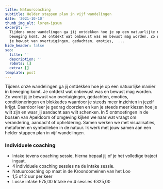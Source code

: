 ```yaml
---
title: Natuurcoaching
subtitle: Helder stappen plan in vijf wandelingen
date: '2021-10-10'
thumb_img_alt: lorem-ipsum
excerpt: >-
  Tijdens onze wandelingen ga jij ontdekken hoe je op een natuurlijke manier in
  beweging komt. Je ontdekt wat onbewust was en bewust mag worden. Zo wordt jij
  je bewust van overtuigingen, gedachten, emoties,  ...
hide_header: false
seo:
  title: ''
  description: ''
  robots: []
  extra: []
template: post
---
```

Tijdens onze wandelingen ga jij ontdekken hoe je op een natuurlijke manier in beweging komt.
Je ontdekt wat onbewust was en bewust mag worden. Zo wordt jij je bewust van overtuigingen, gedachten, emoties, conditioneringen en blokkades waardoor je steeds meer inzichten in jezelf krijgt. Daardoor leer je gedrag doorzien en kun je steeds meer kiezen hoe je wilt zijn en waar jij aandacht aan wilt schenken.
In 5 ontmoetingen in de bossen van Apeldoorn of omgeving kijken we naar wat vraagt om verandering, aandacht of opheldering. Samen werken we met visualisaties, metaforen en symbolieken in de natuur. Ik werk met jouw samen aan een helder stappen plan in vijf wandelingen.

### Individuele coaching
*   Intake tevens coaching sessie, hierna bepaal jij of je het volledige traject ingaat. 
*   4 individuele coaching sessies na de intake sessie.
*   Natuurcoaching op maat in de Kroondomeinen van het Loo
*   1,5 of 2 uur per keer
*   Losse intake €75,00
Intake en 4 sessies €325,00 